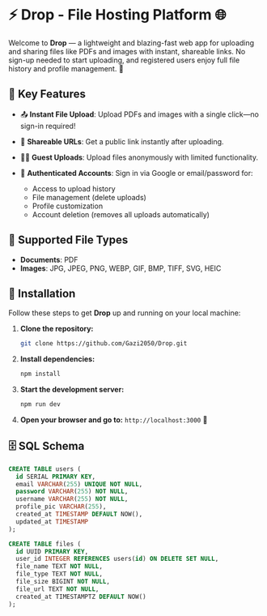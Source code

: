 # ⚡ Drop - File Hosting Platform 🌐

Welcome to **Drop** — a lightweight and blazing-fast web app for uploading and sharing files like PDFs and images with instant, shareable links. No sign-up needed to start uploading, and registered users enjoy full file history and profile management. 🚀

## 🔑 Key Features

* 📤 **Instant File Upload**: Upload PDFs and images with a single click—no sign-in required!
* 🔗 **Shareable URLs**: Get a public link instantly after uploading.
* 🧑‍💻 **Guest Uploads**: Upload files anonymously with limited functionality.
* 🔐 **Authenticated Accounts**: Sign in via Google or email/password for:

  * Access to upload history
  * File management (delete uploads)
  * Profile customization
  * Account deletion (removes all uploads automatically)

## 🧾 Supported File Types

* **Documents**: PDF
* **Images**: JPG, JPEG, PNG, WEBP, GIF, BMP, TIFF, SVG, HEIC

## 🚀 Installation

Follow these steps to get **Drop** up and running on your local machine:

1. **Clone the repository:**

   ```bash
   git clone https://github.com/Gazi2050/Drop.git
   ```

2. **Install dependencies:**

   ```bash
   npm install
   ```

3. **Start the development server:**

   ```bash
   npm run dev
   ```

4. **Open your browser and go to:**
   `http://localhost:3000` 🎉

## 🗄️ SQL Schema

```sql
CREATE TABLE users (
  id SERIAL PRIMARY KEY,
  email VARCHAR(255) UNIQUE NOT NULL,
  password VARCHAR(255) NOT NULL,
  username VARCHAR(255) NOT NULL,
  profile_pic VARCHAR(255),
  created_at TIMESTAMP DEFAULT NOW(),
  updated_at TIMESTAMP
);

CREATE TABLE files (
  id UUID PRIMARY KEY,
  user_id INTEGER REFERENCES users(id) ON DELETE SET NULL,
  file_name TEXT NOT NULL,
  file_type TEXT NOT NULL,
  file_size BIGINT NOT NULL,
  file_url TEXT NOT NULL,
  created_at TIMESTAMPTZ DEFAULT NOW()
);
```
